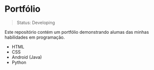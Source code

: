 <h1>Portfólio</h1>

> Status: Developing

<p>Este repositório contém um portfólio demonstrando alumas das minhas habilidades em programação.</p>

<ul>
  <li>HTML</li>
  <li>CSS</li>
  <li>Android (Java)</li>
  <li>Python</li>
</ul>
